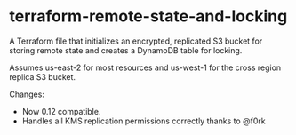 # terraform-remote-state-and-locking
A Terraform file that initializes an encrypted, replicated S3 bucket for storing remote state and creates a DynamoDB table for locking.

Assumes us-east-2 for most resources and us-west-1 for the cross region replica S3 bucket.

Changes:
* Now 0.12 compatible.
* Handles all KMS replication permissions correctly thanks to @f0rk
